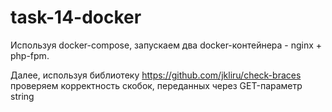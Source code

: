 # task-14-docker

Используя docker-compose, запускаем два docker-контейнера - nginx + php-fpm.

Далее, используя библиотеку https://github.com/jkliru/check-braces проверяем корректность скобок, переданных через GET-параметр string
